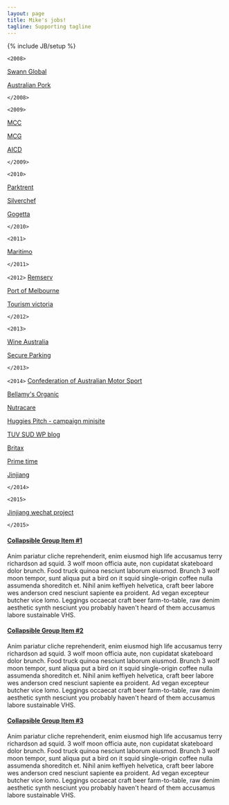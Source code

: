 ```yaml
---
layout: page
title: Mike's jobs!
tagline: Supporting tagline
---
```

{% include JB/setup %}

```<2008>```

[Swann Global](http://www.swannglobal.com/)

[Australian Pork](http://australianpork.com.au/)

```</2008>```

```<2009>```

[MCC](http://mcc.org.au)

[MCG](http://mcg.org.au)

[AICD](http://www.companydirectors.com.au/)

```</2009>```

```<2010>```

[Parktrent](http://parktrent.com.au/)

[Silverchef](http://silverchef.com.au/)

[Gogetta](http://www.gogetta.com.au/)


```</2010>```

```<2011>```

[Maritimo](http://maritimo.com.au/)



```</2011>```

```<2012>```
[Remserv](http://www.remserv.com.au/)

[Port of Melbourne](http://portofmelbourne.com.au/)

[Tourism victoria](http://www.visitvictoria.com/)


```</2012>```

```<2013>```

[Wine Australia](http://www.wineaustralia.com/)

[Secure Parking](http://secureparking.com.au/)


```</2013>```

```<2014>```
[Confederation of Australian Motor Sport](http://www.cams.com.au/)

[Bellamy's Organic](http://bellamysorganic.com.au/)

[Nutracare ](/nutracarelife/build/home-slider-sticky-navbar.html)

[Huggies Pitch - campaign minisite](http://huggies.staging.nextdigital.com/home/)

[TUV SUD WP blog ](http://gcn.tuv-sud.cn/)

[Britax](http://www.britax.cn/)

[Prime time](/primeTime)

[Jinjiang](/jinjiang/carve/html/)

```</2014>```

```<2015>```

[Jinjiang wechat project](/jinjiang/mobileApp/)


```</2015>```


  <div class="bs-example" data-example-id="collapse-accordion">
    <div class="panel-group" id="accordion" role="tablist" aria-multiselectable="true">
      <div class="panel panel-default">
        <div class="panel-heading" role="tab" id="headingOne">
          <h4 class="panel-title">
            <a data-toggle="collapse" data-parent="#accordion" href="#collapseOne" aria-expanded="true" aria-controls="collapseOne">
              Collapsible Group Item #1
            </a>
          </h4>
        </div>
        <div id="collapseOne" class="panel-collapse collapse in" role="tabpanel" aria-labelledby="headingOne">
          <div class="panel-body">
            Anim pariatur cliche reprehenderit, enim eiusmod high life accusamus terry richardson ad squid. 3 wolf moon officia aute, non cupidatat skateboard dolor brunch. Food truck quinoa nesciunt laborum eiusmod. Brunch 3 wolf moon tempor, sunt aliqua put a bird on it squid single-origin coffee nulla assumenda shoreditch et. Nihil anim keffiyeh helvetica, craft beer labore wes anderson cred nesciunt sapiente ea proident. Ad vegan excepteur butcher vice lomo. Leggings occaecat craft beer farm-to-table, raw denim aesthetic synth nesciunt you probably haven't heard of them accusamus labore sustainable VHS.
          </div>
        </div>
      </div>
      <div class="panel panel-default">
        <div class="panel-heading" role="tab" id="headingTwo">
          <h4 class="panel-title">
            <a class="collapsed" data-toggle="collapse" data-parent="#accordion" href="#collapseTwo" aria-expanded="false" aria-controls="collapseTwo">
              Collapsible Group Item #2
            </a>
          </h4>
        </div>
        <div id="collapseTwo" class="panel-collapse collapse" role="tabpanel" aria-labelledby="headingTwo">
          <div class="panel-body">
            Anim pariatur cliche reprehenderit, enim eiusmod high life accusamus terry richardson ad squid. 3 wolf moon officia aute, non cupidatat skateboard dolor brunch. Food truck quinoa nesciunt laborum eiusmod. Brunch 3 wolf moon tempor, sunt aliqua put a bird on it squid single-origin coffee nulla assumenda shoreditch et. Nihil anim keffiyeh helvetica, craft beer labore wes anderson cred nesciunt sapiente ea proident. Ad vegan excepteur butcher vice lomo. Leggings occaecat craft beer farm-to-table, raw denim aesthetic synth nesciunt you probably haven't heard of them accusamus labore sustainable VHS.
          </div>
        </div>
      </div>
      <div class="panel panel-default">
        <div class="panel-heading" role="tab" id="headingThree">
          <h4 class="panel-title">
            <a class="collapsed" data-toggle="collapse" data-parent="#accordion" href="#collapseThree" aria-expanded="false" aria-controls="collapseThree">
              Collapsible Group Item #3
            </a>
          </h4>
        </div>
        <div id="collapseThree" class="panel-collapse collapse" role="tabpanel" aria-labelledby="headingThree">
          <div class="panel-body">
            Anim pariatur cliche reprehenderit, enim eiusmod high life accusamus terry richardson ad squid. 3 wolf moon officia aute, non cupidatat skateboard dolor brunch. Food truck quinoa nesciunt laborum eiusmod. Brunch 3 wolf moon tempor, sunt aliqua put a bird on it squid single-origin coffee nulla assumenda shoreditch et. Nihil anim keffiyeh helvetica, craft beer labore wes anderson cred nesciunt sapiente ea proident. Ad vegan excepteur butcher vice lomo. Leggings occaecat craft beer farm-to-table, raw denim aesthetic synth nesciunt you probably haven't heard of them accusamus labore sustainable VHS.
          </div>
        </div>
      </div>
    </div>
  </div><!-- /example -->